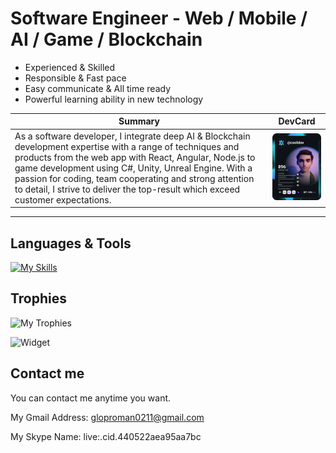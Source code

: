 # Software Engineer - Web / Mobile / AI / Game / Blockchain

* Experienced & Skilled
* Responsible & Fast pace
* Easy communicate & All time ready
* Powerful learning ability in new technology

| Summary | DevCard |
| --- | --- |
| As a software developer, I integrate deep AI & Blockchain development expertise with a range of techniques and products from the web app with React, Angular, Node.js to game development using C#, Unity, Unreal Engine. With a passion for coding, team cooperating and strong attention to detail, I strive to deliver the top-result which exceed customer expectations. | <a href="https://app.daily.dev/coolidev"><img src="https://raw.githubusercontent.com/coolidev/coolidev/master/devcard.svg" width="200" alt="WiOne's Dev Card"/></a> |

---

## Languages & Tools
[![My Skills](https://skillicons.dev/icons?i=c,,,,,,,,,,,,,,,,,js,cs,py,,,,,,,,,,,linkedin,styledcomponents,express,nodejs,react,ts,cpp,django,,,,,,,,,,,devto,svg,gatsby,threejs,bootstrap,html,dotnet,flask,ruby,php,dart,firebase,redis,graphql,linux,java,webflow,nginx,discord,vue,regex,d3,redux,css,solidity,fastapi,rails,laravel,flutter,mysql,sqlite,postgres,go,maven,jest,webpack,twitter,vite,tailwind,materialui,nextjs,sass,rust,apollo,,symfony,kotlin,mongodb,dynamodb,ipfs,bash,kafka,bots,jenkins,stackoverflow,nuxtjs,angular,babel,svelte,jquery,perl,atom,,wordpress,swift,,,,,,,,,,,,,,,,,,,,,,,,,,,,,,,,,,git,github,gitlab,heroku,netlify,vercel,codepen,grafana,remix,postman,azure,aws,cloudflare,docker,gcp,,,,figma,xd,visualstudio,vscode,unity,unreal,androidstudio,ae,blender,cmake,ps,powershell,matlab,selenium,sequelize,&perline=18)](https://skillicons.dev)

## Trophies
![My Trophies](https://github-trophies.vercel.app/?username=coolidev&theme=dracula)

![Widget](https://github-widgetbox.vercel.app/api/profile?username=coolidev&data=followers,repositories,stars,commits&theme=dracula)

## Contact me
You can contact me anytime you want.

My Gmail Address: gloproman0211@gmail.com

My Skype Name: live:.cid.440522aea95aa7bc
